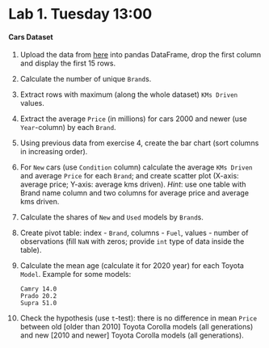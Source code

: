 # Lab 1. Tuesday 13:00

#### Cars Dataset

1. Upload the data from [here](https://raw.githubusercontent.com/ternikov/hse/gh-pages/folder/dataMon2.csv) into pandas DataFrame, drop the first column and display the first 15 rows.
2. Calculate the number of unique `Brand`s.
3. Extract rows with maximum \(along the whole dataset\) `KMs Driven` values.
4. Extract the average `Price` \(in millions\) for cars 2000 and newer \(use `Year`-column\) by each `Brand`.
5. Using previous data from exercise 4, create the bar chart \(sort columns in increasing order\).
6. For `New` cars \(use `Condition` column\) calculate the average `KMs Driven` and average `Price` for each `Brand`; and create scatter plot \(X-axis: average price; Y-axis: average kms driven\).  _Hint_: use one table with Brand name column and two columns for average price and average kms driven.
7. Calculate the shares of `New` and `Used` models by `Brand`s.
8. Create pivot table: index - `Brand`, columns - `Fuel`, values - number of observations \(fill `NaN` with zeros; provide `int` type of data inside the table\).
9. Calculate the mean age \(calculate it for 2020 year\) for each Toyota `Model`. Example for some models:

   ```text
   Camry 14.0
   Prado 20.2
   Supra 51.0
   ```

10. Check the hypothesis \(use `t`-test\): there is no difference in mean `Price` between old \[older than 2010\] Toyota Corolla models \(all generations\) and new \[2010 and newer\] Toyota Corolla models \(all generations\).

